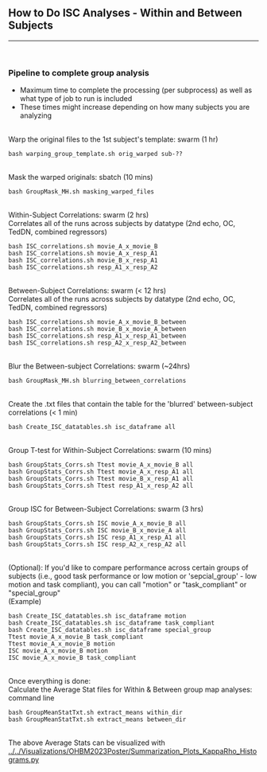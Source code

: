 ## How to Do ISC Analyses - Within and Between Subjects
---
<br>

### Pipeline to complete group analysis
* Maximum time to complete the processing (per subprocess) as well as what type of job to run is included
* These times might increase depending on how many subjects you are analyzing

<br>Warp the original files to the 1st subject's template: swarm (1 hr)
```
bash warping_group_template.sh orig_warped sub-??
```

<br>Mask the warped originals: sbatch (10 mins)
```
bash GroupMask_MH.sh masking_warped_files
```

<br>Within-Subject Correlations: swarm (2 hrs)
<br>Correlates all of the runs across subjects by datatype (2nd echo, OC, TedDN, combined regressors)
```
bash ISC_correlations.sh movie_A_x_movie_B
bash ISC_correlations.sh movie_A_x_resp_A1
bash ISC_correlations.sh movie_B_x_resp_A1
bash ISC_correlations.sh resp_A1_x_resp_A2
```

<br>Between-Subject Correlations: swarm (< 12 hrs)
<br>Correlates all of the runs across subjects by datatype (2nd echo, OC, TedDN, combined regressors)
```
bash ISC_correlations.sh movie_A_x_movie_B_between
bash ISC_correlations.sh movie_B_x_movie_A_between
bash ISC_correlations.sh resp_A1_x_resp_A1_between
bash ISC_correlations.sh resp_A2_x_resp_A2_between
```

<br>Blur the Between-subject Correlations: swarm (~24hrs)
```
bash GroupMask_MH.sh blurring_between_correlations
```

<br>Create the .txt files that contain the table for the 'blurred' between-subject correlations (< 1 min)
```
bash Create_ISC_datatables.sh isc_dataframe all
```

<br>Group T-test for Within-Subject Correlations: swarm (10 mins)
```
bash GroupStats_Corrs.sh Ttest movie_A_x_movie_B all
bash GroupStats_Corrs.sh Ttest movie_A_x_resp_A1 all
bash GroupStats_Corrs.sh Ttest movie_B_x_resp_A1 all
bash GroupStats_Corrs.sh Ttest resp_A1_x_resp_A2 all
```

<br>Group ISC for Between-Subject Correlations: swarm (3 hrs)
```
bash GroupStats_Corrs.sh ISC movie_A_x_movie_B all
bash GroupStats_Corrs.sh ISC movie_B_x_movie_A all
bash GroupStats_Corrs.sh ISC resp_A1_x_resp_A1 all
bash GroupStats_Corrs.sh ISC resp_A2_x_resp_A2 all
```

<br>(Optional): If you'd like to compare performance across certain groups of subjects (i.e., good task performance or low motion or 'sepcial_group' - low motion and task compliant), you can call "motion" or "task_compliant" or "special_group"
<br>(Example)
```
bash Create_ISC_datatables.sh isc_dataframe motion
bash Create_ISC_datatables.sh isc_dataframe task_compliant
bash Create_ISC_datatables.sh isc_dataframe special_group
Ttest movie_A_x_movie_B task_compliant
Ttest movie_A_x_movie_B motion
ISC movie_A_x_movie_B motion
ISC movie_A_x_movie_B task_compliant
```

<br>Once everything is done:
<br>Calculate the Average Stat files for Within & Between group map analyses: command line
```
bash GroupMeanStatTxt.sh extract_means within_dir
bash GroupMeanStatTxt.sh extract_means between_dir
```

<br>The above Average Stats can be visualized with [../../Visualizations/OHBM2023Poster/Summarization_Plots_KappaRho_Histograms.py](../../Visualizations/OHBM2023Poster/Summarization_Plots_KappaRho_Histograms.py)


